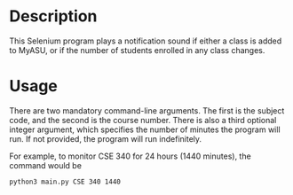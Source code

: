 # Description

This Selenium program plays a notification sound if either a class is added to MyASU, or if the number of students enrolled in any class changes.

# Usage
There are two mandatory command-line arguments. The first is the subject code, and the second is the course number.  There is also a third optional integer argument, which specifies the number of minutes the program will run.  If not provided, the program will run indefinitely.

For example, to monitor CSE 340 for 24 hours (1440 minutes), the command would be
```
python3 main.py CSE 340 1440
```

